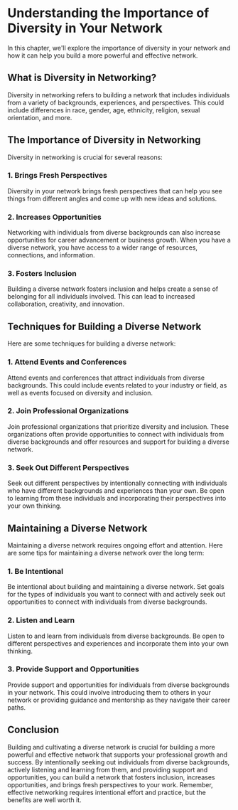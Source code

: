 Understanding the Importance of Diversity in Your Network
===========================================================================================================

In this chapter, we'll explore the importance of diversity in your network and how it can help you build a more powerful and effective network.

What is Diversity in Networking?
--------------------------------

Diversity in networking refers to building a network that includes individuals from a variety of backgrounds, experiences, and perspectives. This could include differences in race, gender, age, ethnicity, religion, sexual orientation, and more.

The Importance of Diversity in Networking
-----------------------------------------

Diversity in networking is crucial for several reasons:

### 1. Brings Fresh Perspectives

Diversity in your network brings fresh perspectives that can help you see things from different angles and come up with new ideas and solutions.

### 2. Increases Opportunities

Networking with individuals from diverse backgrounds can also increase opportunities for career advancement or business growth. When you have a diverse network, you have access to a wider range of resources, connections, and information.

### 3. Fosters Inclusion

Building a diverse network fosters inclusion and helps create a sense of belonging for all individuals involved. This can lead to increased collaboration, creativity, and innovation.

Techniques for Building a Diverse Network
-----------------------------------------

Here are some techniques for building a diverse network:

### 1. Attend Events and Conferences

Attend events and conferences that attract individuals from diverse backgrounds. This could include events related to your industry or field, as well as events focused on diversity and inclusion.

### 2. Join Professional Organizations

Join professional organizations that prioritize diversity and inclusion. These organizations often provide opportunities to connect with individuals from diverse backgrounds and offer resources and support for building a diverse network.

### 3. Seek Out Different Perspectives

Seek out different perspectives by intentionally connecting with individuals who have different backgrounds and experiences than your own. Be open to learning from these individuals and incorporating their perspectives into your own thinking.

Maintaining a Diverse Network
-----------------------------

Maintaining a diverse network requires ongoing effort and attention. Here are some tips for maintaining a diverse network over the long term:

### 1. Be Intentional

Be intentional about building and maintaining a diverse network. Set goals for the types of individuals you want to connect with and actively seek out opportunities to connect with individuals from diverse backgrounds.

### 2. Listen and Learn

Listen to and learn from individuals from diverse backgrounds. Be open to different perspectives and experiences and incorporate them into your own thinking.

### 3. Provide Support and Opportunities

Provide support and opportunities for individuals from diverse backgrounds in your network. This could involve introducing them to others in your network or providing guidance and mentorship as they navigate their career paths.

Conclusion
----------

Building and cultivating a diverse network is crucial for building a more powerful and effective network that supports your professional growth and success. By intentionally seeking out individuals from diverse backgrounds, actively listening and learning from them, and providing support and opportunities, you can build a network that fosters inclusion, increases opportunities, and brings fresh perspectives to your work. Remember, effective networking requires intentional effort and practice, but the benefits are well worth it.
